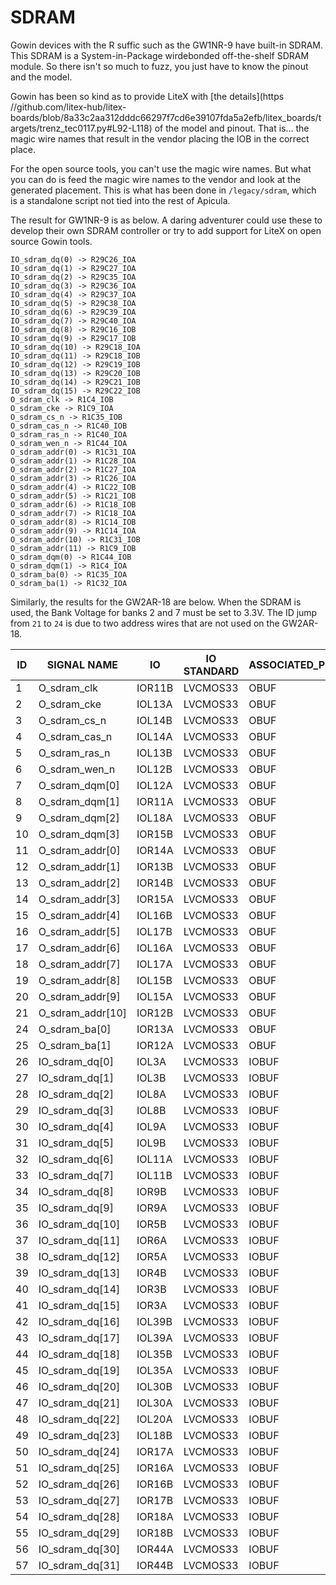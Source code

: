 # SDRAM

Gowin devices with the R suffic such as the GW1NR-9 have built-in SDRAM.
This SDRAM is a System-in-Package wirdebonded off-the-shelf SDRAM module.
So there isn't so much to fuzz, you just have to know the pinout and the model.

Gowin has been so kind as to provide LiteX with [the details](https	//github.com/litex-hub/litex-boards/blob/8a33c2aa312dddc66297f7cd6e39107fda5a2efb/litex_boards/targets/trenz_tec0117.py#L92-L118) of the model and pinout. That is... the magic wire names that result in the vendor placing the IOB in the correct place.

For the open source tools, you can't use the magic wire names. But what you can do is feed the magic wire names to the vendor and look at the generated placement.
This is what has been done in `/legacy/sdram`, which is a standalone script not tied into the rest of Apicula.

The result for GW1NR-9 is as below. A daring adventurer could use these to develop their own SDRAM controller or try to add support for LiteX on open source Gowin tools.

```
IO_sdram_dq(0) -> R29C26_IOA
IO_sdram_dq(1) -> R29C27_IOA
IO_sdram_dq(2) -> R29C35_IOA
IO_sdram_dq(3) -> R29C36_IOA
IO_sdram_dq(4) -> R29C37_IOA
IO_sdram_dq(5) -> R29C38_IOA
IO_sdram_dq(6) -> R29C39_IOA
IO_sdram_dq(7) -> R29C40_IOA
IO_sdram_dq(8) -> R29C16_IOB
IO_sdram_dq(9) -> R29C17_IOB
IO_sdram_dq(10) -> R29C18_IOA
IO_sdram_dq(11) -> R29C18_IOB
IO_sdram_dq(12) -> R29C19_IOB
IO_sdram_dq(13) -> R29C20_IOB
IO_sdram_dq(14) -> R29C21_IOB
IO_sdram_dq(15) -> R29C22_IOB
O_sdram_clk -> R1C4_IOB
O_sdram_cke -> R1C9_IOA
O_sdram_cs_n -> R1C35_IOB
O_sdram_cas_n -> R1C40_IOB
O_sdram_ras_n -> R1C40_IOA
O_sdram_wen_n -> R1C44_IOA
O_sdram_addr(0) -> R1C31_IOA
O_sdram_addr(1) -> R1C28_IOA
O_sdram_addr(2) -> R1C27_IOA
O_sdram_addr(3) -> R1C26_IOA
O_sdram_addr(4) -> R1C22_IOB
O_sdram_addr(5) -> R1C21_IOB
O_sdram_addr(6) -> R1C18_IOB
O_sdram_addr(7) -> R1C18_IOA
O_sdram_addr(8) -> R1C14_IOB
O_sdram_addr(9) -> R1C14_IOA
O_sdram_addr(10) -> R1C31_IOB
O_sdram_addr(11) -> R1C9_IOB
O_sdram_dqm(0) -> R1C44_IOB
O_sdram_dqm(1) -> R1C4_IOA
O_sdram_ba(0) -> R1C35_IOA
O_sdram_ba(1) -> R1C32_IOA
```

Similarly, the results for the GW2AR-18 are below. When the SDRAM is used, the Bank Voltage for banks 2 and 7 must be set to 3.3V. The ID jump from ```21``` to ```24``` is due to two address wires that are not used on the GW2AR-18. 

| ID | SIGNAL NAME      | IO     | IO STANDARD | ASSOCIATED_PRIMITIVE |
| -- | ---------------- | ------ | ----------- | -------------------- |
| 1  | O_sdram_clk      | IOR11B | LVCMOS33    | OBUF                 |
| 2  | O_sdram_cke      | IOL13A | LVCMOS33    | OBUF                 |
| 3  | O_sdram_cs_n     | IOL14B | LVCMOS33    | OBUF                 |
| 4  | O_sdram_cas_n    | IOL14A | LVCMOS33    | OBUF                 |
| 5  | O_sdram_ras_n    | IOL13B | LVCMOS33    | OBUF                 |
| 6  | O_sdram_wen_n    | IOL12B | LVCMOS33    | OBUF                 |
| 7  | O_sdram_dqm[0]   | IOL12A | LVCMOS33    | OBUF                 |
| 8  | O_sdram_dqm[1]   | IOR11A | LVCMOS33    | OBUF                 |
| 9  | O_sdram_dqm[2]   | IOL18A | LVCMOS33    | OBUF                 |
| 10 | O_sdram_dqm[3]   | IOR15B | LVCMOS33    | OBUF                 |
| 11 | O_sdram_addr[0]  | IOR14A | LVCMOS33    | OBUF                 |
| 12 | O_sdram_addr[1]  | IOR13B | LVCMOS33    | OBUF                 |
| 13 | O_sdram_addr[2]  | IOR14B | LVCMOS33    | OBUF                 |
| 14 | O_sdram_addr[3]  | IOR15A | LVCMOS33    | OBUF                 |
| 15 | O_sdram_addr[4]  | IOL16B | LVCMOS33    | OBUF                 |
| 16 | O_sdram_addr[5]  | IOL17B | LVCMOS33    | OBUF                 |
| 17 | O_sdram_addr[6]  | IOL16A | LVCMOS33    | OBUF                 |
| 18 | O_sdram_addr[7]  | IOL17A | LVCMOS33    | OBUF                 |
| 19 | O_sdram_addr[8]  | IOL15B | LVCMOS33    | OBUF                 |
| 20 | O_sdram_addr[9]  | IOL15A | LVCMOS33    | OBUF                 |
| 21 | O_sdram_addr[10] | IOR12B | LVCMOS33    | OBUF                 |
| 24 | O_sdram_ba[0]    | IOR13A | LVCMOS33    | OBUF                 |
| 25 | O_sdram_ba[1]    | IOR12A | LVCMOS33    | OBUF                 |
| 26 | IO_sdram_dq[0]   | IOL3A  | LVCMOS33    | IOBUF                |
| 27 | IO_sdram_dq[1]   | IOL3B  | LVCMOS33    | IOBUF                |
| 28 | IO_sdram_dq[2]   | IOL8A  | LVCMOS33    | IOBUF                |
| 29 | IO_sdram_dq[3]   | IOL8B  | LVCMOS33    | IOBUF                |
| 30 | IO_sdram_dq[4]   | IOL9A  | LVCMOS33    | IOBUF                |
| 31 | IO_sdram_dq[5]   | IOL9B  | LVCMOS33    | IOBUF                |
| 32 | IO_sdram_dq[6]   | IOL11A | LVCMOS33    | IOBUF                |
| 33 | IO_sdram_dq[7]   | IOL11B | LVCMOS33    | IOBUF                |
| 34 | IO_sdram_dq[8]   | IOR9B  | LVCMOS33    | IOBUF                |
| 35 | IO_sdram_dq[9]   | IOR9A  | LVCMOS33    | IOBUF                |
| 36 | IO_sdram_dq[10]  | IOR5B  | LVCMOS33    | IOBUF                |
| 37 | IO_sdram_dq[11]  | IOR6A  | LVCMOS33    | IOBUF                |
| 38 | IO_sdram_dq[12]  | IOR5A  | LVCMOS33    | IOBUF                |
| 39 | IO_sdram_dq[13]  | IOR4B  | LVCMOS33    | IOBUF                |
| 40 | IO_sdram_dq[14]  | IOR3B  | LVCMOS33    | IOBUF                |
| 41 | IO_sdram_dq[15]  | IOR3A  | LVCMOS33    | IOBUF                |
| 42 | IO_sdram_dq[16]  | IOL39B | LVCMOS33    | IOBUF                |
| 43 | IO_sdram_dq[17]  | IOL39A | LVCMOS33    | IOBUF                |
| 44 | IO_sdram_dq[18]  | IOL35B | LVCMOS33    | IOBUF                |
| 45 | IO_sdram_dq[19]  | IOL35A | LVCMOS33    | IOBUF                |
| 46 | IO_sdram_dq[20]  | IOL30B | LVCMOS33    | IOBUF                |
| 47 | IO_sdram_dq[21]  | IOL30A | LVCMOS33    | IOBUF                |
| 48 | IO_sdram_dq[22]  | IOL20A | LVCMOS33    | IOBUF                |
| 49 | IO_sdram_dq[23]  | IOL18B | LVCMOS33    | IOBUF                |
| 50 | IO_sdram_dq[24]  | IOR17A | LVCMOS33    | IOBUF                |
| 51 | IO_sdram_dq[25]  | IOR16A | LVCMOS33    | IOBUF                |
| 52 | IO_sdram_dq[26]  | IOR16B | LVCMOS33    | IOBUF                |
| 53 | IO_sdram_dq[27]  | IOR17B | LVCMOS33    | IOBUF                |
| 54 | IO_sdram_dq[28]  | IOR18A | LVCMOS33    | IOBUF                |
| 55 | IO_sdram_dq[29]  | IOR18B | LVCMOS33    | IOBUF                |
| 56 | IO_sdram_dq[30]  | IOR44A | LVCMOS33    | IOBUF                |
| 57 | IO_sdram_dq[31]  | IOR44B | LVCMOS33    | IOBUF                |